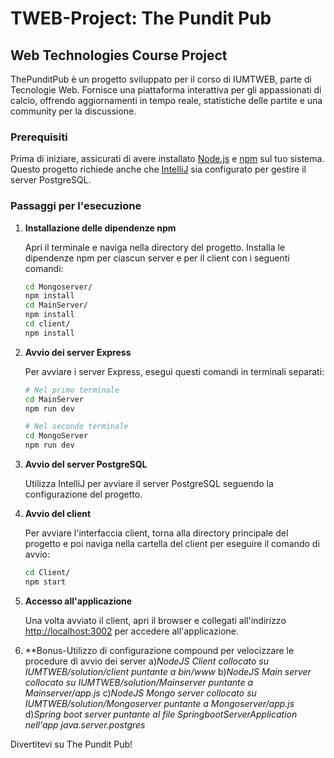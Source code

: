 # TWEB-Project: The Pundit Pub

## Web Technologies Course Project

ThePunditPub è un progetto sviluppato per il corso di IUMTWEB, parte di Tecnologie Web. Fornisce una piattaforma interattiva per gli appassionati di calcio, offrendo aggiornamenti in tempo reale, statistiche delle partite e una community per la discussione.

### Prerequisiti

Prima di iniziare, assicurati di avere installato [Node.js](https://nodejs.org/) e [npm](https://www.npmjs.com/) sul tuo sistema. Questo progetto richiede anche che [IntelliJ](https://www.jetbrains.com/idea/download/) sia configurato per gestire il server PostgreSQL.

### Passaggi per l'esecuzione

1. **Installazione delle dipendenze npm**

   Apri il terminale e naviga nella directory del progetto. Installa le dipendenze npm per ciascun server e per il client con i seguenti comandi:

   ```sh
   cd Mongoserver/
   npm install
   cd MainServer/
   npm install
   cd client/
   npm install
   ```

2. **Avvio dei server Express**

   Per avviare i server Express, esegui questi comandi in terminali separati:

   ```sh
   # Nel primo terminale
   cd MainServer
   npm run dev

   # Nel secondo terminale
   cd MongoServer
   npm run dev
   ```

3. **Avvio del server PostgreSQL**

   Utilizza IntelliJ per avviare il server PostgreSQL seguendo la configurazione del progetto.

4. **Avvio del client**

   Per avviare l'interfaccia client, torna alla directory principale del progetto e poi naviga nella cartella del client per eseguire il comando di avvio:

   ```sh
   cd Client/
   npm start
   ```
5. **Accesso all'applicazione**

   Una volta avviato il client, apri il browser e collegati all'indirizzo [http://localhost:3002](http://localhost:3002) per accedere all'applicazione.

6. **Bonus-Utilizzo di configurazione compound per velocizzare le procedure di avvio dei server
    a)_NodeJS Client collocato su IUMTWEB/solution/client puntante a bin/www_
    b)_NodeJS Main server collocato su IUMTWEB/solution/Mainserver puntante a Mainserver/app.js_
    c)_NodeJS Mongo server collocato su IUMTWEB/solution/Mongoserver puntante a Mongoserver/app.js_
    d)_Spring boot server puntante al file SpringbootServerApplication nell'app java.server.postgres_

Divertitevi su The Pundit Pub!



   
